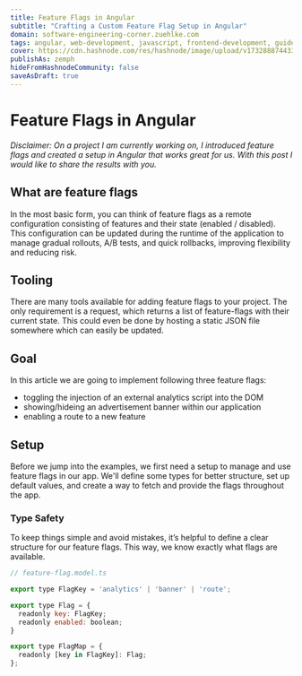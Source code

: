 ```yaml
---
title: Feature Flags in Angular
subtitle: "Crafting a Custom Feature Flag Setup in Angular"
domain: software-engineering-corner.zuehlke.com
tags: angular, web-development, javascript, frontend-development, guide
cover: https://cdn.hashnode.com/res/hashnode/image/upload/v1732888744339/n2T03yjCA.jpg?auto=format
publishAs: zemph
hideFromHashnodeCommunity: false
saveAsDraft: true
---
```


# Feature Flags in Angular

_Disclaimer: On a project I am currently working on, I introduced feature flags and created a setup in Angular that works great for us. 
With this post I would like to share the results with you._

## What are feature flags
In the most basic form, you can think of feature flags as a remote configuration consisting of features and their state (enabled / disabled). 
This configuration can be updated during the runtime of the application to  manage gradual rollouts, A/B tests, and quick rollbacks, improving flexibility and reducing risk.


## Tooling

There are many tools available for adding feature flags to your project. 
The only requirement is a request, which returns a list of feature-flags with their current state. 
This could even be done by hosting a static JSON file somewhere which can easily be updated. 

## Goal

In this article we are going to implement following three feature flags:
 - toggling the injection of an external analytics script into the DOM
 - showing/hideing an advertisement banner within our application
 - enabling a route to a new feature

## Setup

Before we jump into the examples, we first need a setup to manage and use feature flags in our app. We'll define some types for better structure, set up default values, and create a way to fetch and provide the flags throughout the app.

### Type Safety

To keep things simple and avoid mistakes, it’s helpful to define a clear structure for our feature flags. This way, we know exactly what flags are available.

```js
// feature-flag.model.ts

export type FlagKey = 'analytics' | 'banner' | 'route';

export type Flag = {
  readonly key: FlagKey;
  readonly enabled: boolean;
}

export type FlagMap = {
  readonly [key in FlagKey]: Flag;
};
```
